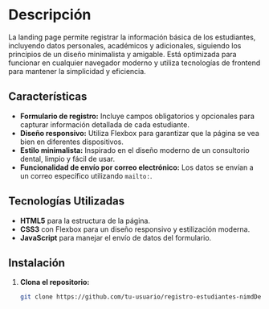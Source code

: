 
# Descripción

La landing page permite registrar la información básica de los estudiantes, incluyendo datos personales, académicos y adicionales, siguiendo los principios de un diseño minimalista y amigable. Está optimizada para funcionar en cualquier navegador moderno y utiliza tecnologías de frontend para mantener la simplicidad y eficiencia.

## Características

- **Formulario de registro:** Incluye campos obligatorios y opcionales para capturar información detallada de cada estudiante.
- **Diseño responsivo:** Utiliza Flexbox para garantizar que la página se vea bien en diferentes dispositivos.
- **Estilo minimalista:** Inspirado en el diseño moderno de un consultorio dental, limpio y fácil de usar.
- **Funcionalidad de envío por correo electrónico:** Los datos se envían a un correo específico utilizando `mailto:`.

## Tecnologías Utilizadas

- **HTML5** para la estructura de la página.
- **CSS3** con Flexbox para un diseño responsivo y estilización moderna.
- **JavaScript** para manejar el envío de datos del formulario.

## Instalación

1. **Clona el repositorio:**
   ```bash
   git clone https://github.com/tu-usuario/registro-estudiantes-nimdDent.git
